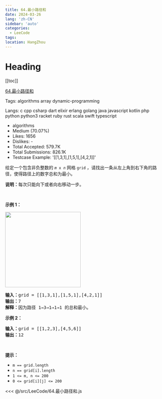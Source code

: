 ```yaml
---
title: 64.最小路径和
date: 2024-03-26
lang: 'zh-CN'
sidebar: 'auto'
categories:
  - LeeCode
tags:
location: HangZhou
---
```


# Heading

[[toc]]

[64.最小路径和](https://leetcode.cn/problems/minimum-path-sum/description/)

Tags: algorithms array dynamic-programming

Langs: c cpp csharp dart elixir erlang golang java javascript kotlin php python python3 racket ruby rust scala swift typescript

- algorithms
- Medium (70.07%)
- Likes: 1656
- Dislikes: -
- Total Accepted: 579.7K
- Total Submissions: 826.1K
- Testcase Example: '[[1,3,1],[1,5,1],[4,2,1]]'

<p>给定一个包含非负整数的 <code><em>m</em>&nbsp;x&nbsp;<em>n</em></code>&nbsp;网格&nbsp;<code>grid</code> ，请找出一条从左上角到右下角的路径，使得路径上的数字总和为最小。</p>

<p><strong>说明：</strong>每次只能向下或者向右移动一步。</p>

<p>&nbsp;</p>

<p><strong class="example">示例 1：</strong></p>
<img alt="" src="https://assets.leetcode.com/uploads/2020/11/05/minpath.jpg" style="width: 242px; height: 242px;" />
<pre>
<strong>输入：</strong>grid = [[1,3,1],[1,5,1],[4,2,1]]
<strong>输出：</strong>7
<strong>解释：</strong>因为路径 1→3→1→1→1 的总和最小。
</pre>

<p><strong class="example">示例 2：</strong></p>

<pre>
<strong>输入：</strong>grid = [[1,2,3],[4,5,6]]
<strong>输出：</strong>12
</pre>

<p>&nbsp;</p>

<p><strong>提示：</strong></p>

<ul>
	<li><code>m == grid.length</code></li>
	<li><code>n == grid[i].length</code></li>
	<li><code>1 &lt;= m, n &lt;= 200</code></li>
	<li><code>0 &lt;= grid[i][j] &lt;= 200</code></li>
</ul>

<<< @/src/LeeCode/64.最小路径和.js
